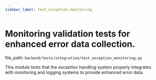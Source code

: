 ```yaml
---
sidebar_label: test_exception_monitoring
---
```


# Monitoring validation tests for enhanced error data collection.

  file_path: `backend/tests/integration/test_exception_monitoring.py`

This module tests that the exception handling system properly integrates
with monitoring and logging systems to provide enhanced error data.

